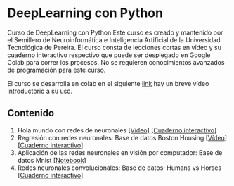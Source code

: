 # DeepLearning con Python
Curso de DeepLearning con Python 
Este curso es creado y mantenido por el Semillero de Neuroinformática e Inteligencia Artificial de la Universidad Tecnológica de Pereira. El curso consta de lecciones cortas en vídeo y su cuaderno interactivo respectivo que puede ser desplegado en Google Colab para correr los procesos. No se requieren conocimientos avanzados de programación para este curso.

El curso se desarrolla en colab en el siguiente [link](https://youtu.be/gy7Hu8ehLcM) hay un breve vídeo introductorio a su uso.

## Contenido
1.    Hola mundo con redes de neuronales [[Vídeo]](https://youtu.be/CxG7yCMws2k) [[Cuaderno interactivo]](https://github.com/Semillero-de-Neuroinformatica-IA/DeepLearning--with-python/blob/main/Hello_World_NN.ipynb)
2.   Regresión con redes neuronales: Base de datos Boston Housing [[Vídeo](https://youtu.be/T4KGEZsDve0)] [[Cuaderno interactivo](https://github.com/Semillero-de-Neuroinformatica-IA/DeepLearning--with-python/blob/main/Boston_Housing.ipynb)]
3. Aplicación de las redes neuronales en visión por computador: Base de datos Mnist [[Notebook]](https://github.com/Semillero-de-Neuroinformatica-IA/DeepLearning--with-python/blob/main/mnist_fashion.ipynb)
4. Redes neuronales convolucionales: Base de datos: Humans vs Horses [[Cuaderno interactivo]]()
